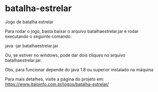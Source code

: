 # batalha-estrelar
Jogo de batalha estrelar

Para rodar o jogo, basta baixar o arquivo batalhaestrelar.jar e rodar executando o seguinte comando:

java -jar batalhaestrelar.jar

Ou, se estiver no windows, pode dar dois cliques no arquivo batalhaestrelar.jar.

Obs, para funcionar depende do java 1.8 ou superior instalado na máquina

Para mais detalhes, visite a página do projeto em: https://www.italoinfo.com.br/jogos/batalha-estrelar/
